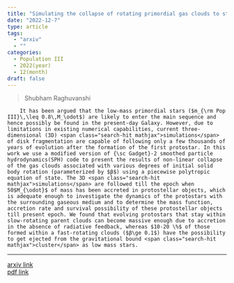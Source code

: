 ```yaml
---
title: "Simulating the collapse of rotating primordial gas clouds to study the survival possibility of Pop III protostars"
date: "2022-12-7"
type: article
tags:
  - "arxiv"
  - ""
categories:
  - Population III
  - 2022(year)
  - 12(month)
draft: false
---
```


> Shubham Raghuvanshi

        It has been argued that the low-mass primordial stars ($m_{\rm Pop III}\,\leq 0.8\,M_\odot$) are likely to enter the main sequence and hence possibly be found in the present-day Galaxy. However, due to limitations in existing numerical capabilities, current three-dimensional (3D) <span class="search-hit mathjax">simulations</span> of disk fragmentation are capable of following only a few thousands of years of evolution after the formation of the first protostar. In this work we use a modified version of {\sc Gadget}-2 smoothed particle hydrodynamics(SPH) code to present the results of non-linear collapse of the gas clouds associated with various degrees of initial solid body rotation (parameterized by $β$) using a piecewise polytropic equation of state. The 3D <span class="search-hit mathjax">simulations</span> are followed till the epoch when 50$M_{\odot}$ of mass has been accreted in protostellar objects, which is adequate enough to investigate the dynamics of the protostars with the surrounding gaseous medium and to determine the mass function, accretion rate and survival possibility of these protostellar objects till present epoch. We found that evolving protostars that stay within slow-rotating parent clouds can become massive enough due to accretion in the absence of radiative feedback, whereas $10-20 \%$ of those formed within a fast-rotating clouds ($β\ge 0.1$) have the possibility to get ejected from the gravitational bound <span class="search-hit mathjax">cluster</span> as low mass stars.

---

[arxiv link](https://arxiv.org/abs/2208.10789)  
[pdf link](https://arxiv.org/pdf/2208.10789)